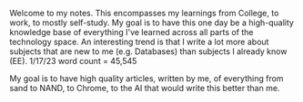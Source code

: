 
Welcome to my notes. This encompasses my learnings from College, to work, to mostly self-study. My goal is to have this one day be a high-quality knowledge base of everything I've learned across all parts of the technology space. An interesting trend is that I write a lot more about subjects that are new to me (e.g. Databases) than subjects I already know (EE). 1/17/23 word count = 45,545

My goal is to have high quality articles, written by me, of everything from sand to NAND, to Chrome, to the AI that would write this better than me.